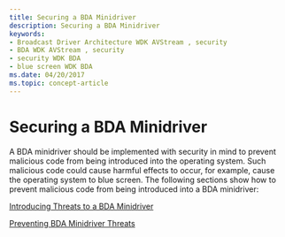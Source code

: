 ```yaml
---
title: Securing a BDA Minidriver
description: Securing a BDA Minidriver
keywords:
- Broadcast Driver Architecture WDK AVStream , security
- BDA WDK AVStream , security
- security WDK BDA
- blue screen WDK BDA
ms.date: 04/20/2017
ms.topic: concept-article
---
```


# Securing a BDA Minidriver





A BDA minidriver should be implemented with security in mind to prevent malicious code from being introduced into the operating system. Such malicious code could cause harmful effects to occur, for example, cause the operating system to blue screen. The following sections show how to prevent malicious code from being introduced into a BDA minidriver:

[Introducing Threats to a BDA Minidriver](introducing-threats-to-a-bda-minidriver.md)

[Preventing BDA Minidriver Threats](preventing-bda-minidriver-threats.md)

 

 




